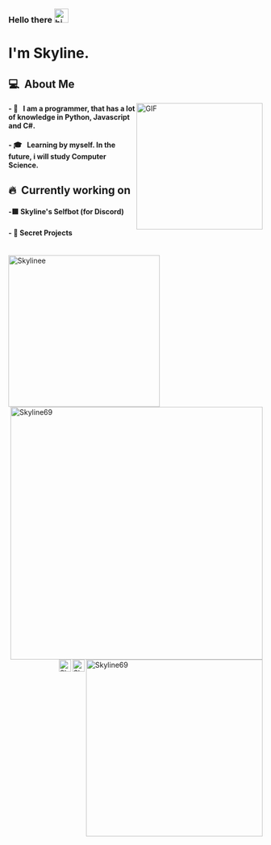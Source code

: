<h3 align="left"> Hello there  <img src="https://user-images.githubusercontent.com/1303154/88677602-1635ba80-d120-11ea-84d8-d263ba5fc3c0.gif" width="28px" alt="hi"></h3> 
<h1 align="left"> I'm Skyline. <br/></h1> 
<div align = "left">
  <h2> 💻 &nbsp;About Me </h3>
  <img align="right" height="250px" alt="GIF" src="https://i.pinimg.com/originals/e4/26/70/e426702edf874b181aced1e2fa5c6cde.gif" />
  <h4>- 🤔 &nbsp; I am a programmer, that has a lot of knowledge in Python, Javascript and C#.</h4>
  <h4>- 🎓 &nbsp; Learning by myself. In the future, i will study Computer Science.</h4>
  
<h2> 🔥 &nbsp;Currently working on </h3>
  <h4> -🟪 Skyline's Selfbot (for Discord) </h4>
  <h4> - 🤫 Secret Projects </h4>
</div>
<br><img align="left" width=300 src="https://c.tenor.com/dM9di4D--lAAAAAd/nissan-r34.gif" alt="Skylinee"/>
<img align="right" width=500 src="https://github-readme-stats.vercel.app/api?username=skyline69&hide=contribs,prs,stars,starsshow_icons=true&theme=midnight-purple"   alt="Skyline69">
<br><br><br><br><br><br><br><br>
<img align="right" width=350 src="https://github-readme-stats.vercel.app/api/top-langs/?username=skyline69&count_private=true&theme=midnight-purple" alt="Skyline69" />
<br><br><br><br><br><br><br><br><br><br><br><br><br><br><br>
<br><br>
<a href="https://www.instagram.com/skyline.rno263/">
  <img align="right" alt="Skyline's Instagram" width="24px" src="https://img.icons8.com/nolan/96/instagram-new.png" />
</a>
<a href="https://twitter.com/jo3mxma">
  <img align="right" alt="Skyline's Twitter" width="24px" src="https://img.icons8.com/nolan/96/twitter.png" />
</a>
<br>
<br></br>
<br>

